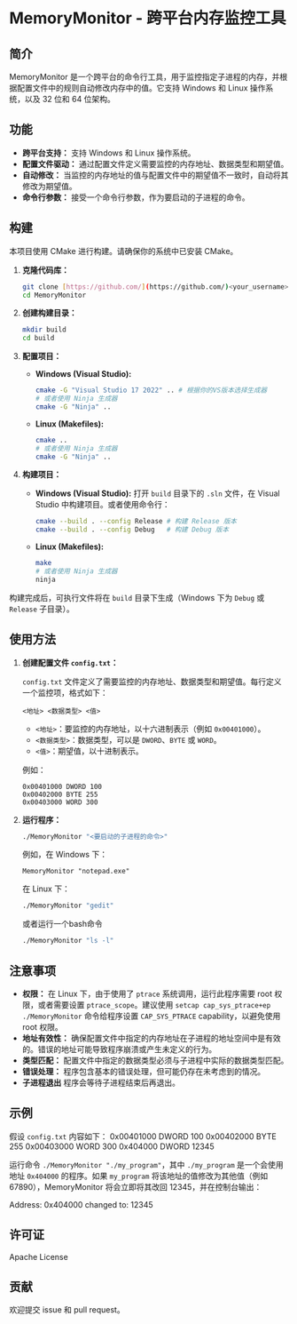 # MemoryMonitor - 跨平台内存监控工具

## 简介

MemoryMonitor 是一个跨平台的命令行工具，用于监控指定子进程的内存，并根据配置文件中的规则自动修改内存中的值。它支持 Windows 和 Linux 操作系统，以及 32 位和 64 位架构。

## 功能

*   **跨平台支持：** 支持 Windows 和 Linux 操作系统。
*   **配置文件驱动：** 通过配置文件定义需要监控的内存地址、数据类型和期望值。
*   **自动修改：** 当监控的内存地址的值与配置文件中的期望值不一致时，自动将其修改为期望值。
*   **命令行参数：** 接受一个命令行参数，作为要启动的子进程的命令。

## 构建

本项目使用 CMake 进行构建。请确保你的系统中已安装 CMake。

1.  **克隆代码库：**

    ```bash
    git clone [https://github.com/](https://github.com/)<your_username>/MemoryMonitor.git # 替换为你的仓库地址
    cd MemoryMonitor
    ```

2.  **创建构建目录：**

    ```bash
    mkdir build
    cd build
    ```

3.  **配置项目：**

    *   **Windows (Visual Studio):**

        ```bash
        cmake -G "Visual Studio 17 2022" .. # 根据你的VS版本选择生成器
        # 或者使用 Ninja 生成器
        cmake -G "Ninja" ..
        ```

    *   **Linux (Makefiles):**

        ```bash
        cmake ..
        # 或者使用 Ninja 生成器
        cmake -G "Ninja" ..
        ```

4.  **构建项目：**

    *   **Windows (Visual Studio):** 打开 `build` 目录下的 `.sln` 文件，在 Visual Studio 中构建项目。或者使用命令行：

        ```bash
        cmake --build . --config Release # 构建 Release 版本
        cmake --build . --config Debug   # 构建 Debug 版本
        ```

    *   **Linux (Makefiles):**

        ```bash
        make
        # 或者使用 Ninja 生成器
        ninja
        ```

构建完成后，可执行文件将在 `build` 目录下生成（Windows 下为 `Debug` 或 `Release` 子目录）。

## 使用方法

1.  **创建配置文件 `config.txt`：**

    `config.txt` 文件定义了需要监控的内存地址、数据类型和期望值。每行定义一个监控项，格式如下：

    ```
    <地址> <数据类型> <值>
    ```

    *   `<地址>`：要监控的内存地址，以十六进制表示（例如 `0x00401000`）。
    *   `<数据类型>`：数据类型，可以是 `DWORD`、`BYTE` 或 `WORD`。
    *   `<值>`：期望值，以十进制表示。

    例如：

    ```
    0x00401000 DWORD 100
    0x00402000 BYTE 255
    0x00403000 WORD 300
    ```

2.  **运行程序：**

    ```bash
    ./MemoryMonitor "<要启动的子进程的命令>"
    ```

    例如，在 Windows 下：

    ```
    MemoryMonitor "notepad.exe"
    ```

    在 Linux 下：

    ```bash
    ./MemoryMonitor "gedit"
    ```

    或者运行一个bash命令
    ```bash
    ./MemoryMonitor "ls -l"
    ```

## 注意事项

*   **权限：** 在 Linux 下，由于使用了 `ptrace` 系统调用，运行此程序需要 root 权限，或者需要设置 `ptrace_scope`。建议使用 `setcap cap_sys_ptrace+ep ./MemoryMonitor` 命令给程序设置 `CAP_SYS_PTRACE` capability，以避免使用 root 权限。
*   **地址有效性：** 确保配置文件中指定的内存地址在子进程的地址空间中是有效的。错误的地址可能导致程序崩溃或产生未定义的行为。
*   **类型匹配：** 配置文件中指定的数据类型必须与子进程中实际的数据类型匹配。
*   **错误处理：** 程序包含基本的错误处理，但可能仍存在未考虑到的情况。
*   **子进程退出** 程序会等待子进程结束后再退出。

## 示例

假设 `config.txt` 内容如下：
0x00401000 DWORD 100
0x00402000 BYTE 255
0x00403000 WORD 300
0x404000 DWORD 12345

运行命令 `./MemoryMonitor "./my_program"`，其中 `./my_program` 是一个会使用地址 `0x404000` 的程序。如果 `my_program` 将该地址的值修改为其他值（例如 67890），MemoryMonitor 将会立即将其改回 12345，并在控制台输出：

Address: 0x404000 changed to: 12345

## 许可证

Apache License

## 贡献

欢迎提交 issue 和 pull request。